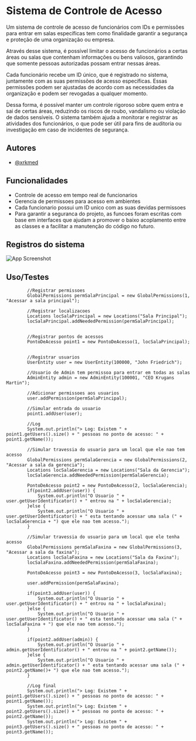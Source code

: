 
# Sistema de Controle de Acesso

Um sistema de controle de acesso de funcionários com IDs e permissões para entrar em salas específicas tem como finalidade garantir a segurança e proteção de uma organização ou empresa.

Através desse sistema, é possível limitar o acesso de funcionários a certas áreas ou salas que contenham informações ou bens valiosos, garantindo que somente pessoas autorizadas possam entrar nessas áreas.

Cada funcionário recebe um ID único, que é registrado no sistema, juntamente com as suas permissões de acesso específicas. Essas permissões podem ser ajustadas de acordo com as necessidades da organização e podem ser revogadas a qualquer momento.

Dessa forma, é possível manter um controle rigoroso sobre quem entra e sai de certas áreas, reduzindo os riscos de roubo, vandalismo ou violação de dados sensíveis. O sistema também ajuda a monitorar e registrar as atividades dos funcionários, o que pode ser útil para fins de auditoria ou investigação em caso de incidentes de segurança.


## Autores

- [@xrkmed](https://www.github.com/xrkmed)


## Funcionalidades

- Controle de acesso em tempo real de funcionarios
- Gerencia de permissoes para acesso em ambientes
- Cada funcionario possui um ID unico com as suas devidas permissoes
- Para garantir a seguranca do projeto, as funcoes foram escritas com base em interfaces que ajudam a promover o baixo acoplamento entre as classes e a facilitar a manutenção do código no futuro.


## Registros do sistema

![App Screenshot](https://i.imgur.com/kPzfKfx.png)

## Uso/Testes

```
		//Registrar permissoes
		GlobalPermissions permSalaPrincipal = new GlobalPermissions(1, "Acessar a sala principal");
		
		//Registrar localizacoes
		Locations locSalaPrincipal = new Locations("Sala Principal");
		locSalaPrincipal.addNeededPermission(permSalaPrincipal);
		
		
		//Registrar pontos de acessos
		PontoDeAcesso point1 = new PontoDeAcesso(1, locSalaPrincipal);
		
		
		//Registrar usuarios
		UserEntity user = new UserEntity(100000, "John Friedrich");
		
		//Usuario de Admin tem permissoa para entrar em todas as salas
		AdminEntity admin = new AdminEntity(100001, "CEO Krugans Martin");
		
		//Adicionar permissoes aos usuarios
		user.addPermission(permSalaPrincipal);
		
		//Simular entrada do usuario
		point1.addUser(user);
		
		//Log
		System.out.println("> Log: Existem " + point1.getUsers().size() + " pessoas no ponto de acesso: " + point1.getName());
		
		//Simular travessia do usuario para um local que ele nao tem acesso
		GlobalPermissions permSalaGerencia = new GlobalPermissions(2, "Acessar a sala da gerencia");
		Locations locSalaGerencia = new Locations("Sala da Gerencia");
		locSalaGerencia.addNeededPermission(permSalaGerencia);
		
		PontoDeAcesso point2 = new PontoDeAcesso(2, locSalaGerencia);
		if(point2.addUser(user)) {
			System.out.println("O Usuario " + user.getUserIdentificator() + " entrou na " + locSalaGerencia);
		}else {
			System.out.println("O Usuario " + user.getUserIdentificator() + " esta tentando acessar uma sala (" + locSalaGerencia + ") que ele nao tem acesso.");
		}
		
		//Simular travessia do usuario para um local que ele tenha acesso
		GlobalPermissions permSalaFaxina = new GlobalPermissions(3, "Acessar a sala da faxina");
		Locations locSalaFaxina = new Locations("Sala da Faxina");
		locSalaFaxina.addNeededPermission(permSalaFaxina);
		
		PontoDeAcesso point3 = new PontoDeAcesso(3, locSalaFaxina);
		
		user.addPermission(permSalaFaxina);
		
		if(point3.addUser(user)) {
			System.out.println("O Usuario " + user.getUserIdentificator() + " entrou na " + locSalaFaxina);
		}else {
			System.out.println("O Usuario " + user.getUserIdentificator() + " esta tentando acessar uma sala (" + locSalaFaxina + ") que ele nao tem acesso.");
		}
		
		if(point2.addUser(admin)) {
			System.out.println("O Usuario " + admin.getUserIdentificator() + " entrou na " + point2.getName());
		}else {
			System.out.println("O Usuario " + admin.getUserIdentificator() + " esta tentando acessar uma sala (" + point2.getName()+ ") que ele nao tem acesso.");
		}
		
		//Log final
		System.out.println("> Log: Existem " + point1.getUsers().size() + " pessoas no ponto de acesso: " + point1.getName());
		System.out.println("> Log: Existem " + point2.getUsers().size() + " pessoas no ponto de acesso: " + point2.getName());
		System.out.println("> Log: Existem " + point3.getUsers().size() + " pessoas no ponto de acesso: " + point3.getName());
```
